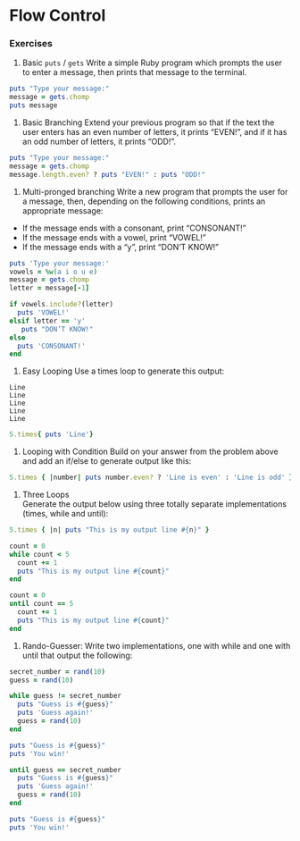 # Flow Control

### Exercises

1. Basic `puts` / `gets`
Write a simple Ruby program which prompts the user to enter a message, then prints that message to the terminal.
``` Ruby
puts "Type your message:"
message = gets.chomp
puts message
```

1. Basic Branching
Extend your previous program so that if the text the user enters has an even number of letters, it prints “EVEN!”, and if it has an odd number of letters, it prints “ODD!”.
``` Ruby
puts "Type your message:"
message = gets.chomp
message.length.even? ? puts "EVEN!" : puts "ODD!"
```

1. Multi-pronged branching
Write a new program that prompts the user for a message, then, depending on the following conditions, prints an appropriate message:
  * If the message ends with a consonant, print “CONSONANT!”
  * If the message ends with a vowel, print “VOWEL!”
  * If the message ends with a “y”, print “DON’T KNOW!”

``` Ruby
puts 'Type your message:'
vowels = %w(a i o u e)
message = gets.chomp
letter = message[-1]

if vowels.include?(letter)
  puts 'VOWEL!'
elsif letter == 'y'
   puts "DON’T KNOW!"
else
  puts 'CONSONANT!'
end
```

1. Easy Looping
Use a times loop to generate this output:
```
Line
Line
Line
Line
Line
```
``` ruby
5.times{ puts 'Line'}
```

1. Looping with Condition
Build on your answer from the problem above and add an if/else to generate output like this:
``` Ruby
5.times { |number| puts number.even? ? 'Line is even' : 'Line is odd' }
```

1. Three Loops  
Generate the output below using three totally separate implementations (times, while and until):
``` Ruby
5.times { |n| puts "This is my output line #{n}" }

count = 0
while count < 5
  count += 1
  puts "This is my output line #{count}"
end

count = 0
until count == 5
  count += 1
  puts "This is my output line #{count}"
end
```
1. Rando-Guesser:
Write two implementations, one with while and one with until that output the following:
``` ruby
secret_number = rand(10)
guess = rand(10)

while guess != secret_number
  puts "Guess is #{guess}"
  puts 'Guess again!'
  guess = rand(10)
end

puts "Guess is #{guess}"
puts 'You win!'

until guess == secret_number
  puts "Guess is #{guess}"
  puts 'Guess again!'
  guess = rand(10)
end

puts "Guess is #{guess}"
puts 'You win!'
```
